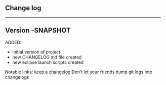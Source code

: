## Change log
----------------------

Version -SNAPSHOT
-------------

ADDED: 

- initial version of project
- new CHANGELOG.md file created
- new eclipse launch scripts created

Notable links:
[keep a changelog](http://keepachangelog.com/en/1.0.0/) Don’t let your friends dump git logs into changelogs
